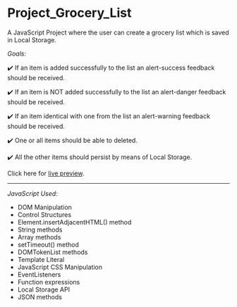 # Project_Grocery_List

A JavaScript Project where the user can create a grocery list which is saved in Local Storage.

_Goals:_

✔️ If an item is added successfully to the list an alert-success feedback should be received.

✔️ If an item is NOT added successfully to the list an alert-danger feedback should be received.

✔️ If an item identical with one from the list an alert-warning feedback should be received.

✔️ One or all items should be able to deleted.

✔️ All the other items should persist by means of Local Storage.

Click here for [live preview](https://karolinabodis.github.io/100_JS_Projects/13_grocery_list/index.html).

---

_JavaScript Used:_

- DOM Manipulation
- Control Structures
- Element.insertAdjacentHTML() method
- String methods
- Array methods
- setTimeout() method
- DOMTokenList methods
- Template Literal
- JavaScript CSS Manipulation
- EventListeners
- Function expressions
- Local Storage API
- JSON methods
